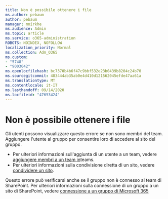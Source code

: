 ```yaml
---
title: Non è possibile ottenere i file
ms.author: pebaum
author: pebaum
manager: mnirkhe
ms.audience: Admin
ms.topic: article
ms.service: o365-administration
ROBOTS: NOINDEX, NOFOLLOW
localization_priority: Normal
ms.collection: Adm_O365
ms.custom:
- "5748"
- "9003042"
ms.openlocfilehash: bc7370b4b6f47c9bbf532e23b0439b8204c24b70
ms.sourcegitcommit: 483444ab35ab0e4d410d121562045efde47aa61a
ms.translationtype: MT
ms.contentlocale: it-IT
ms.lasthandoff: 09/14/2020
ms.locfileid: "47653424"
---
```

# <a name="we-cant-get-your-files"></a>Non è possibile ottenere i file

Gli utenti possono visualizzare questo errore se non sono membri del team. Aggiungere l'utente al gruppo per consentire loro di accedere al sito del gruppo.

- Per ulteriori informazioni sull'aggiunta di un utente a un team, vedere [aggiungere membri a un team in](https://support.office.com/article/add-people-to-a-team-aff2249d-b456-4bc3-81e7-52327b6b38e9)teams.
- Per ulteriori informazioni sulla condivisione diretta di un sito, vedere [condividere un sito](https://support.office.com/article/Share-a-site-958771A8-D041-4EB8-B51C-AFEA2EAE3658).

Questo errore può verificarsi anche se il gruppo non è connesso al team di SharePoint. Per ulteriori informazioni sulla connessione di un gruppo a un sito di SharePoint, vedere [connessione a un gruppo di Microsoft 365](https://docs.microsoft.com/sharepoint/dev/transform/modernize-connect-to-office365-group)